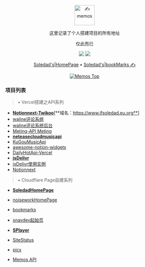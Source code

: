 <p align="center"><a href="https://usememos.com"><img height="64px" src="https://raw.githubusercontent.com/eallion/memos.top/main/assets/img/logo-full.webp" alt="✍️ memos" /></a></p>

<p align="center">这里记录了个人搭建项目的所有地址</p>
<p align="center">仅此而已</p>

<p align="center">
  <img src="https://img.shields.io/badge/Memos-Top-orange" />
  <img src="https://img.shields.io/badge/Author-eallion-brightgreen" />
</p>

<p align="center">
  <a href="https://www.277711.xyz">Soledad's|HomePage</a> •
  <a href="https://www.soledad.cloudns.asia" target="_blank" rel="noopener noreferrer" class="pure-menu-link">Soledad's|bookMarks ✍</a>
</p>

<p align="center">
  <a href="https://memos.top/" target="_blank"><img alt="Memos Top" src="https://raw.githubusercontent.com/eallion/memos.top/main/screenshot.png"></a>
</p>

### 项目列表

> • Vercel搭建之API系列 

- [**Notionnext-Twikoo**](https://www.ifsoledad.eu.org)[**域名：https://www.ifsoledad.eu.org**]
- [waline评论系统](https://waline.cares.eu.org)
- [waline评论系统后台](https://waline.cares.eu.org/ui)
- [Meting-API Meting](https://meting.cares.eu.org/api)
- [**neteasecloudmusicapi**](https://netease.cares.eu.org)
- [KuGouMusicApi](https://kugou.cares.eu.org)
- [awesome-notion-widgets](https://widgets.cares.eu.org)
- [DailyHotApi-Vercel](https://hotapi.cares.eu.org)
- [**jsDelivr**](https://cdn.cares.eu.org)
- [jsDelivr使用实例](https://cdn.cares.eu.org/gh/Soledadrs/tuchuang/images/gif/100.100/hanke.gif)
- [Notionnext](https://www.277788.xyz)

> • Cloudflare Page自建系列 

- [**SoledadHomePage**](https://www.oneself.eu.org)
- [noiseworkHomePage](https://www.277711.xyz)
- [bookmarks](https://www.soledad.cloudns.asia)
- [snavdev起始页](https://www.ifcare.eu.org)

- [**SPlayer**](https://www.ifemby.eu.org)
- [SiteStatus](https://www.creators.eu.org)
- [picx](https://www.soledad.cloudns.biz)
- [Memos API](https://memos.cares.eu.org)
